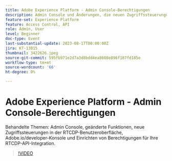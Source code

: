 ```yaml
---
title: Adobe Experience Platform - Admin Console-Berechtigungen
description: Admin Console und Änderungen, die neuen Zugriffssteuerungen in der RTCDP-Benutzeroberfläche, Adobe.io/developer-Konsole und das Einrichten von Berechtigungen für Ihre RTCDP-API-Integration.
feature-set: Experience Platform
feature: Access Control, API
role: Admin, User
level: Beginner
doc-type: Event
last-substantial-update: 2023-08-17T00:00:00Z
jira: KT-13815
thumbnail: 3422626.jpeg
source-git-commit: 595fb971e2d7a3d8bdd4ea8608e896f187fd185e
workflow-type: tm+mt
source-wordcount: '66'
ht-degree: 0%

---
```


# Adobe Experience Platform - Admin Console-Berechtigungen

Behandelte Themen: Admin Console, geänderte Funktionen, neue Zugriffssteuerungen in der RTCDP-Benutzeroberfläche, Adobe.io/developer-Konsole und Einrichten von Berechtigungen für Ihre RTCDP-API-Integration.

>[!VIDEO](https://video.tv.adobe.com/v/3422626/?learn=on)
